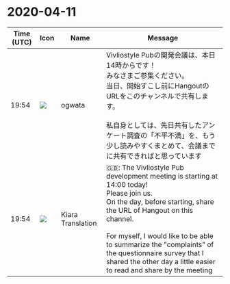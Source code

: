 # 2020-04-11

|Time (UTC)|Icon|Name|Message|
|---|---|---|---|
|19:54|![](https://avatars.slack-edge.com/2019-11-22/845042642576_070441337abaca9fb7b3_72.png)|ogwata|Vivliostyle Pubの開発会議は、本日14時からです！<br>みなさまご参集ください。<br>当日、開始すこし前にHangoutのURLをこのチャンネルで共有します。<br><br>私自身としては、先日共有したアンケート調査の「不平不満」を、もう少し読みやすくまとめて、会議までに共有できればと思っています|
|19:54|![](https://avatars.slack-edge.com/2019-08-21/732685848020_f3f20736795184660348_72.png)|Kiara Translation|🇬🇧: The Vivliostyle Pub development meeting is starting at 14:00 today!<br>Please join us.<br>On the day, before starting, share the URL of Hangout on this channel.<br><br>For myself, I would like to be able to summarize the "complaints" of the questionnaire survey that I shared the other day a little easier to read and share by the meeting|

